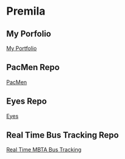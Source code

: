 # Premila
## My Porfolio
<a href= "https://premmuddu.github.io/Portfolio/"> My Portfolio </a>
## PacMen Repo
<a href= "https://premmuddu.github.io/PacMen/"> PacMen </a>
## Eyes Repo
<a href= "https://premmuddu.github.io/Eye/"> Eyes </a>
## Real Time Bus Tracking Repo
<a href= "https://premmuddu.github.io/Real-Time-MBTA-bus-tracking/"> Real Time MBTA Bus Tracking </a>
